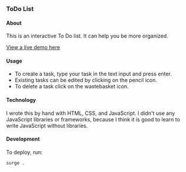 ### ToDo List

#### About

This is an interactive To Do list. It can help you be more organized.

[View a live demo here](https://todo.anastasiastarodubtseva.com)

#### Usage

- To create a task, type your task in the text input and press enter.
- Existing tasks can be edited by clicking on the pencil icon.
- To delete a task click on the wastebasket icon.

#### Technology

I wrote this by hand with HTML, CSS, and JavaScript.
I didn't use any JavaScript libraries or frameworks, because I think it is good to learn to write JavaScript without libraries.

#### Development

To deploy, run:

```
surge .
```